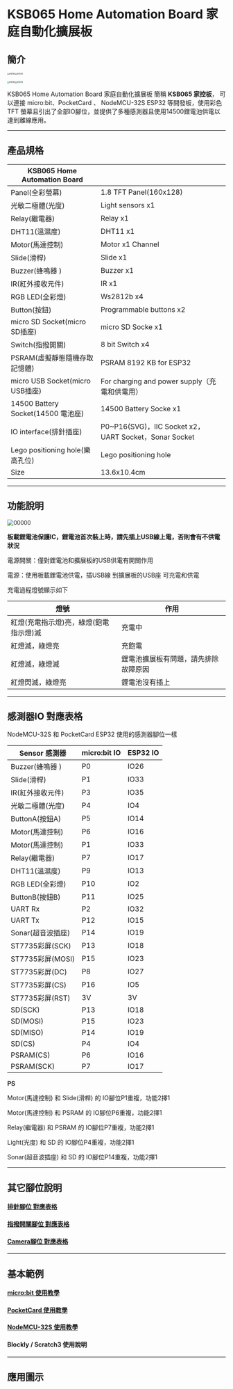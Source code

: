 

# KSB065 Home Automation Board 家庭自動化擴展板

## 簡介

<img src="images/KSB065/0001.jpg" alt="00000" style="zoom:30%;" /><img src="images/KSB065/0002.png" alt="00000" style="zoom:30%;" />

<img src="images/KSB065/0003.png" alt="00000" style="zoom:30%;" /><img src="images/KSB065/0004.png" alt="00000" style="zoom:30%;" />



KSB065 Home Automation Board 家庭自動化擴展板 簡稱 **KSB065 家控板**， 可以連接 micro:bit、PocketCard 、 NodeMCU-32S ESP32 等開發板，使用彩色TFT 螢幕且引出了全部IO腳位，並提供了多種感測器且使用14500鋰電池供電以達到離線應用。



------

## 產品規格

| KSB065 Home Automation Board       |                                                       |
| ---------------------------------- | ----------------------------------------------------- |
| Panel(全彩螢幕)                    | 1.8 TFT Panel(160x128)                                |
| 光敏二極體(光度)                     | Light sensors x1                                      |
| Relay(繼電器)                      | Relay x1                                              |
| DHT11(溫濕度)                      | DHT11 x1                                              |
| Motor(馬達控制)                    | Motor x1 Channel                                      |
| Slide(滑桿)                        | Slide x1                                              |
| Buzzer(蜂鳴器 )                    | Buzzer x1                                             |
| IR(紅外接收元件)                   | IR x1                                                 |
| RGB LED(全彩燈)                    | Ws2812b x4                                            |
| Button(按鈕)                       | Programmable buttons x2                               |
| micro SD Socket(micro SD插座)      | micro SD Socke x1                                     |
| Switch(指撥開關)                   | 8 bit  Switch x4                                      |
| PSRAM(虛擬靜態隨機存取記憶體)      | PSRAM 8192 KB  for ESP32                              |
| micro USB Socket(micro USB插座)    | For charging and power supply（充電和供電用）         |
| 14500 Battery Socket(14500 電池座) | 14500 Battery Socke x1                                |
| IO interface(排針插座)             | P0~P16(SVG)，IIC Socket x2，UART Socket，Sonar Socket |
| Lego positioning hole(樂高孔位)    | Lego positioning hole                                 |
| Size                               | 13.6x10.4cm                                           |



------

## 功能說明

<img src="images/KSB065/0005.png" alt="00000" style="zoom:90%;" />


**板載鋰電池保護IC，鋰電池首次裝上時，請先插上USB線上電，否則會有不供電狀況**

電源開關：僅對鋰電池和擴展板的USB供電有開關作用

電源：使用板載鋰電池供電，插USB線 到擴展板的USB座 可充電和供電

充電過程燈號顯示如下 

| 燈號           | 作用                                 |
| -------------- | ------------------------------------ |
| 紅燈(充電指示燈)亮，綠燈(飽電指示燈)滅 | 充電中                               |
| 紅燈滅，綠燈亮 | 充飽電                               |
| 紅燈滅，綠燈滅 | 鋰電池擴展板有問題，請先排除故障原因 |
| 紅燈閃滅，綠燈亮 | 鋰電池沒有插上 |



------

## 感測器IO 對應表格

NodeMCU-32S 和 PocketCard ESP32 使用的感測器腳位一樣

| Sensor 感測器 | micro:bit IO  | ESP32 IO |
| ---------------| --------------|----------|
| Buzzer(蜂鳴器 )	|P0|IO26|
| Slide(滑桿)      | P1 | IO33 |
| IR(紅外接收元件) | P3           | IO35       |
| 光敏二極體(光度)   | P4     | IO4  |
| ButtonA(按鈕A)   | P5        	| IO14       |
| Motor(馬達控制)  | P6        		| IO16 |
| Motor(馬達控制)  | P1	| IO33 |
| Relay(繼電器)    | P7           | IO17       |
| DHT11(溫濕度)    |P9|IO13|
| RGB LED(全彩燈)	|P10|IO2|
| ButtonB(按鈕B) |P11|IO25|
| UART Rx|P2|IO32|
| UART Tx|P12|IO15|
| Sonar(超音波插座) |P14|IO19|
| ST7735彩屏(SCK) |P13|IO18|
| ST7735彩屏(MOSI) |P15|IO23|
| ST7735彩屏(DC) |P8|IO27|
| ST7735彩屏(CS) |P16|IO5|
| ST7735彩屏(RST) |3V|3V|
| SD(SCK) |P13|IO18|
| SD(MOSI) |P15|IO23|
| SD(MISO) |P14|IO19|
| SD(CS) |P4|IO4|
| PSRAM(CS) |P6|IO16|
| PSRAM(SCK) |P7|IO17|



**PS**

Motor(馬達控制)  和 Slide(滑桿)  的 IO腳位P1重複，功能2擇1

Motor(馬達控制)  和  PSRAM 的 IO腳位P6重複，功能2擇1

Relay(繼電器)   和 PSRAM 的 IO腳位P7重複，功能2擇1

Light(光度) 和 SD 的 IO腳位P4重複，功能2擇1

Sonar(超音波插座) 和 SD 的 IO腳位P14重複，功能2擇1



------

## 其它腳位說明

#### [排針腳位 對應表格](KSB065_C1.md)
#### [指撥開關腳位 對應表格](KSB065_C2.md)
#### [Camera腳位 對應表格](KSB065_C3.md)




------

## 基本範例

#### [micro:bit 使用教學](KSB065_microbit.md)
#### [PocketCard 使用教學](KSB065_pocketcard.md)
#### [NodeMCU-32S 使用教學](KSB065_nodemcu.md)
#### Blockly / Scratch3 使用說明


------

## 應用圖示

